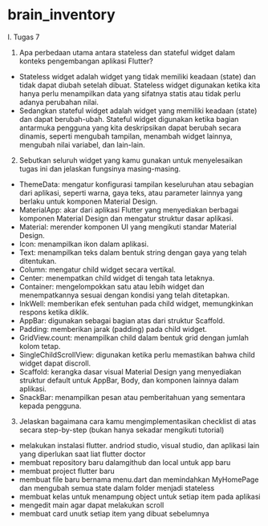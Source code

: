 # brain_inventory

I. Tugas 7
1. Apa perbedaan utama antara stateless dan stateful widget dalam konteks pengembangan aplikasi Flutter?
- Stateless widget adalah widget yang tidak memiliki keadaan (state) dan tidak dapat diubah setelah dibuat. Stateless widget digunakan ketika kita hanya perlu menampilkan data yang sifatnya statis atau tidak perlu adanya perubahan nilai. 
- Sedangkan stateful widget adalah widget yang memiliki keadaan (state) dan dapat berubah-ubah. Stateful widget digunakan ketika bagian antarmuka pengguna yang kita deskripsikan dapat berubah secara dinamis, seperti mengubah tampilan, menambah widget lainnya, mengubah nilai variabel, dan lain-lain.

2. Sebutkan seluruh widget yang kamu gunakan untuk menyelesaikan tugas ini dan jelaskan fungsinya masing-masing.
- ThemeData: mengatur konfigurasi tampilan keseluruhan atau sebagian dari aplikasi, seperti warna, gaya teks, atau parameter lainnya yang berlaku untuk komponen Material Design.
- MaterialApp: akar dari aplikasi Flutter yang menyediakan berbagai komponen Material Design dan mengatur struktur dasar aplikasi.
- Material: merender komponen UI yang mengikuti standar Material Design.
- Icon: menampilkan ikon dalam aplikasi.
- Text: menampilkan teks dalam bentuk string dengan gaya yang telah ditentukan.
- Column: mengatur child widget secara vertikal.
- Center: menempatkan child widget di tengah tata letaknya.
- Container: mengelompokkan satu atau lebih widget dan menempatkannya sesuai dengan kondisi yang telah ditetapkan.
- InkWell: memberikan efek sentuhan pada child widget, memungkinkan respons ketika diklik.
- AppBar: digunakan sebagai bagian atas dari struktur Scaffold.
- Padding: memberikan jarak (padding) pada child widget.
- GridView.count: menampilkan child dalam bentuk grid dengan jumlah kolom tetap.
- SingleChildScrollView: digunakan ketika perlu memastikan bahwa child widget dapat discroll.
- Scaffold: kerangka dasar visual Material Design yang menyediakan struktur default untuk AppBar, Body, dan komponen lainnya dalam aplikasi.
- SnackBar: menampilkan pesan atau pemberitahuan yang sementara kepada pengguna.


3. Jelaskan bagaimana cara kamu mengimplementasikan checklist di atas secara step-by-step (bukan hanya sekadar mengikuti tutorial)
- melakukan instalasi flutter. andriod studio, visual studio, dan aplikasi lain yang diperlukan saat liat flutter doctor
- membuat repository baru dalamgithub dan local untuk app baru
- membuat project flutter baru
- membuat file baru bernama menu.dart dan memindahkan MyHomePage dan mengubah semua state dalam folder menjadi stateless
- membuat kelas untuk menampung object untuk setiap item pada aplikasi
- mengedit main agar dapat melakukan scroll
- membuat card unutk setiap item yang dibuat sebelumnya